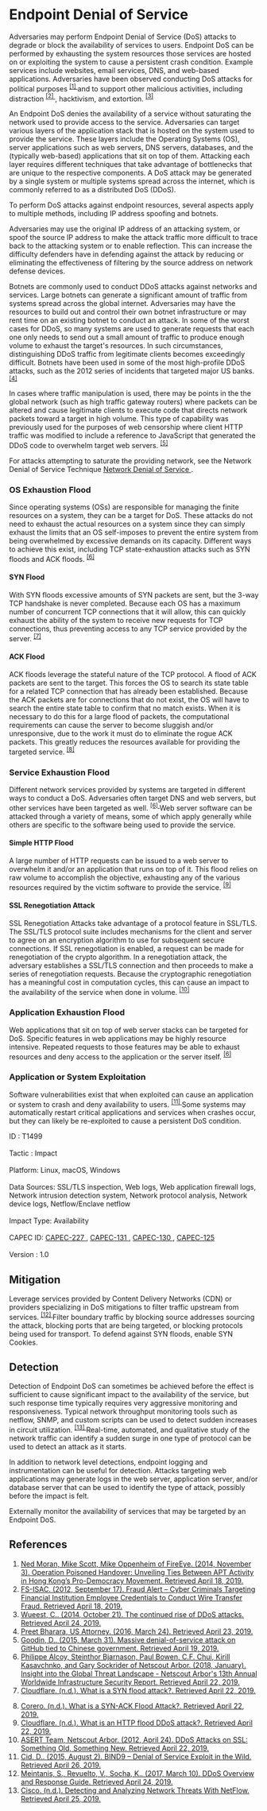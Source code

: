 <div class="container-fluid">
 <h1>
  Endpoint Denial of Service
 </h1>
 <div class="row">
  <div class="col-md-8 description-body">
   <p>
    Adversaries may perform Endpoint Denial of Service (DoS) attacks to degrade or block the availability of services to users. Endpoint DoS can be performed by exhausting the system resources those services are hosted on or exploiting the system to cause a persistent crash condition. Example services include websites, email services, DNS, and web-based applications. Adversaries have been observed conducting DoS attacks for political purposes
    <span class="scite-citeref-number" data-reference="FireEye OpPoisonedHandover February 2016" id="scite-ref-1-a">
     <sup>
      <a aria-describedby="qtip-0" data-hasqtip="0" href="https://www.fireeye.com/blog/threat-research/2014/11/operation-poisoned-handover-unveiling-ties-between-apt-activity-in-hong-kongs-pro-democracy-movement.html" target="_blank">
       [1]
      </a>
     </sup>
    </span>
    and to support other malicious activities, including distraction
    <span class="scite-citeref-number" data-reference="FSISAC FraudNetDoS September 2012" id="scite-ref-2-a">
     <sup>
      <a aria-describedby="qtip-1" data-hasqtip="1" href="https://www.ic3.gov/media/2012/FraudAlertFinancialInstitutionEmployeeCredentialsTargeted.pdf" target="_blank">
       [2]
      </a>
     </sup>
    </span>
    , hacktivism, and extortion.
    <span class="scite-citeref-number" data-reference="Symantec DDoS October 2014" id="scite-ref-3-a">
     <sup>
      <a aria-describedby="qtip-2" data-hasqtip="2" href="https://www.symantec.com/content/en/us/enterprise/media/security_response/whitepapers/the-continued-rise-of-ddos-attacks.pdf" target="_blank">
       [3]
      </a>
     </sup>
    </span>
   </p>
   <p>
    An Endpoint DoS denies the availability of a service without saturating the network used to provide access to the service. Adversaries can target various layers of the application stack that is hosted on the system used to provide the service. These layers include the Operating Systems (OS), server applications such as web servers, DNS servers, databases, and the (typically web-based) applications that sit on top of them. Attacking each layer requires different techniques that take advantage of bottlenecks that are unique to the respective components. A DoS attack may be generated by a single system or multiple systems spread across the internet, which is commonly referred to as a distributed DoS (DDoS).
   </p>
   <p>
    To perform DoS attacks against endpoint resources, several aspects apply to multiple methods, including IP address spoofing and botnets.
   </p>
   <p>
    Adversaries may use the original IP address of an attacking system, or spoof the source IP address to make the attack traffic more difficult to trace back to the attacking system or to enable reflection. This can increase the difficulty defenders have in defending against the attack by reducing or eliminating the effectiveness of filtering by the source address on network defense devices.
   </p>
   <p>
    Botnets are commonly used to conduct DDoS attacks against networks and services. Large botnets can generate a significant amount of traffic from systems spread across the global internet. Adversaries may have the resources to build out and control their own botnet infrastructure or may rent time on an existing botnet to conduct an attack. In some of the worst cases for DDoS, so many systems are used to generate requests that each one only needs to send out a small amount of traffic to produce enough volume to exhaust the target's resources. In such circumstances, distinguishing DDoS traffic from legitimate clients becomes exceedingly difficult. Botnets have been used in some of the most high-profile DDoS attacks, such as the 2012 series of incidents that targeted major US banks.
    <span class="scite-citeref-number" data-reference="USNYAG IranianBotnet March 2016" id="scite-ref-4-a">
     <sup>
      <a aria-describedby="qtip-3" data-hasqtip="3" href="https://www.justice.gov/opa/pr/seven-iranians-working-islamic-revolutionary-guard-corps-affiliated-entities-charged" target="_blank">
       [4]
      </a>
     </sup>
    </span>
   </p>
   <p>
    In cases where traffic manipulation is used, there may be points in the the global network (such as high traffic gateway routers) where packets can be altered and cause legitimate clients to execute code that directs network packets toward a target in high volume. This type of capability was previously used for the purposes of web censorship where client HTTP traffic was modified to include a reference to JavaScript that generated the DDoS code to overwhelm target web servers.
    <span class="scite-citeref-number" data-reference="ArsTechnica Great Firewall of China" id="scite-ref-5-a">
     <sup>
      <a aria-describedby="qtip-4" data-hasqtip="4" href="https://arstechnica.com/information-technology/2015/03/massive-denial-of-service-attack-on-github-tied-to-chinese-government/" target="_blank">
       [5]
      </a>
     </sup>
    </span>
   </p>
   <p>
    For attacks attempting to saturate the providing network, see the Network Denial of Service Technique
    <a href="https://attack.mitre.org/techniques/T1498">
     Network Denial of Service
    </a>
    .
   </p>
   <h3>
    OS Exhaustion Flood
   </h3>
   <p>
    Since operating systems (OSs) are responsible for managing the finite resources on a system, they can be a target for DoS. These attacks do not need to exhaust the actual resources on a system since they can simply exhaust the limits that an OS self-imposes to prevent the entire system from being overwhelmed by excessive demands on its capacity. Different ways to achieve this exist, including TCP state-exhaustion attacks such as SYN floods and ACK floods.
    <span class="scite-citeref-number" data-reference="Arbor AnnualDoSreport Jan 2018" id="scite-ref-6-a">
     <sup>
      <a aria-describedby="qtip-5" data-hasqtip="5" href="https://pages.arbornetworks.com/rs/082-KNA-087/images/13th_Worldwide_Infrastructure_Security_Report.pdf" target="_blank">
       [6]
      </a>
     </sup>
    </span>
   </p>
   <h4>
    SYN Flood
   </h4>
   <p>
    With SYN floods excessive amounts of SYN packets are sent, but the 3-way TCP handshake is never completed. Because each OS has a maximum number of concurrent TCP connections that it will allow, this can quickly exhaust the ability of the system to receive new requests for TCP connections, thus preventing access to any TCP service provided by the server.
    <span class="scite-citeref-number" data-reference="Cloudflare SynFlood" id="scite-ref-7-a">
     <sup>
      <a aria-describedby="qtip-6" data-hasqtip="6" href="https://www.cloudflare.com/learning/ddos/syn-flood-ddos-attack/" target="_blank">
       [7]
      </a>
     </sup>
    </span>
   </p>
   <h4>
    ACK Flood
   </h4>
   <p>
    ACK floods leverage the stateful nature of the TCP protocol. A flood of ACK packets are sent to the target. This forces the OS to search its state table for a related TCP connection that has already been established. Because the ACK packets are for connections that do not exist, the OS will have to search the entire state table to confirm that no match exists. When it is necessary to do this for a large flood of packets, the computational requirements can cause the server to become sluggish and/or unresponsive, due to the work it must do to eliminate the rogue ACK packets. This greatly reduces the resources available for providing the targeted service.
    <span class="scite-citeref-number" data-reference="Corero SYN-ACKflood" id="scite-ref-8-a">
     <sup>
      <a aria-describedby="qtip-7" data-hasqtip="7" href="https://www.corero.com/resources/ddos-attack-types/syn-flood-ack.html" target="_blank">
       [8]
      </a>
     </sup>
    </span>
   </p>
   <h3>
    Service Exhaustion Flood
   </h3>
   <p>
    Different network services provided by systems are targeted in different ways to conduct a DoS. Adversaries often target DNS and web servers, but other services have been targeted as well.
    <span class="scite-citeref-number" data-reference="Arbor AnnualDoSreport Jan 2018" id="scite-ref-6-a">
     <sup>
      <a aria-describedby="qtip-5" data-hasqtip="5" href="https://pages.arbornetworks.com/rs/082-KNA-087/images/13th_Worldwide_Infrastructure_Security_Report.pdf" target="_blank">
       [6]
      </a>
     </sup>
    </span>
    Web server software can be attacked through a variety of means, some of which apply generally while others are specific to the software being used to provide the service.
   </p>
   <h4>
    Simple HTTP Flood
   </h4>
   <p>
    A large number of HTTP requests can be issued to a web server to overwhelm it and/or an application that runs on top of it. This flood relies on raw volume to accomplish the objective, exhausting any of the various resources required by the victim software to provide the service.
    <span class="scite-citeref-number" data-reference="Cloudflare HTTPflood" id="scite-ref-9-a">
     <sup>
      <a aria-describedby="qtip-8" data-hasqtip="8" href="https://www.cloudflare.com/learning/ddos/http-flood-ddos-attack/" target="_blank">
       [9]
      </a>
     </sup>
    </span>
   </p>
   <h4>
    SSL Renegotiation Attack
   </h4>
   <p>
    SSL Renegotiation Attacks take advantage of a protocol feature in SSL/TLS. The SSL/TLS protocol suite includes mechanisms for the client and server to agree on an encryption algorithm to use for subsequent secure connections. If SSL renegotiation is enabled, a request can be made for renegotiation of the crypto algorithm. In a renegotiation attack, the adversary establishes a SSL/TLS connection and then proceeds to make a series of renegotiation requests. Because the cryptographic renegotiation has a meaningful cost in computation cycles, this can cause an impact to the availability of the service when done in volume.
    <span class="scite-citeref-number" data-reference="Arbor SSLDoS April 2012" id="scite-ref-10-a">
     <sup>
      <a aria-describedby="qtip-9" data-hasqtip="9" href="https://www.netscout.com/blog/asert/ddos-attacks-ssl-something-old-something-new" target="_blank">
       [10]
      </a>
     </sup>
    </span>
   </p>
   <h3>
    Application Exhaustion Flood
   </h3>
   <p>
    Web applications that sit on top of web server stacks can be targeted for DoS. Specific features in web applications may be highly resource intensive. Repeated requests to those features may be able to exhaust resources and deny access to the application or the server itself.
    <span class="scite-citeref-number" data-reference="Arbor AnnualDoSreport Jan 2018" id="scite-ref-6-a">
     <sup>
      <a aria-describedby="qtip-5" data-hasqtip="5" href="https://pages.arbornetworks.com/rs/082-KNA-087/images/13th_Worldwide_Infrastructure_Security_Report.pdf" target="_blank">
       [6]
      </a>
     </sup>
    </span>
   </p>
   <h3>
    Application or System Exploitation
   </h3>
   <p>
    Software vulnerabilities exist that when exploited can cause an application or system to crash and deny availability to users.
    <span class="scite-citeref-number" data-reference="Sucuri BIND9 August 2015" id="scite-ref-11-a">
     <sup>
      <a aria-describedby="qtip-10" data-hasqtip="10" href="https://blog.sucuri.net/2015/08/bind9-denial-of-service-exploit-in-the-wild.html" target="_blank">
       [11]
      </a>
     </sup>
    </span>
    Some systems may automatically restart critical applications and services when crashes occur, but they can likely be re-exploited to cause a persistent DoS condition.
   </p>
  </div>
  <div class="col-md-4">
   <div class="card">
    <div class="card-body">
     <div class="card-data">
      <span class="h5 card-title">
       ID
      </span>
      : T1499
      <br/>
      <br/>
     </div>
     <div class="card-data">
      <span class="h5 card-title">
      </span>
     </div>
     <div class="card-data">
      <span class="h5 card-title">
       Tactic
      </span>
      : Impact
      <br/>
      <br/>
     </div>
     <div class="card-data">
      <span class="h5 card-title">
       Platform:
      </span>
      Linux, macOS, Windows
      <br/>
      <br/>
     </div>
     <div class="card-data">
      <span class="h5 card-title">
      </span>
     </div>
     <div class="card-data">
      <span class="h5 card-title">
      </span>
     </div>
     <div class="card-data">
      <span class="h5 card-title">
      </span>
     </div>
     <div class="card-data">
      <span class="h5 card-title">
       Data Sources:
      </span>
      SSL/TLS inspection, Web logs, Web application firewall logs, Network intrusion detection system, Network protocol analysis, Network device logs, Netflow/Enclave netflow
      <br/>
      <br/>
     </div>
     <div class="card-data">
      <span class="h5 card-title">
      </span>
     </div>
     <div class="card-data">
      <span class="h5 card-title">
      </span>
     </div>
     <div class="card-data">
      <span class="h5 card-title">
      </span>
     </div>
     <div class="card-data">
      <span class="h5 card-title">
       Impact Type:
      </span>
      Availability
      <br/>
      <br/>
     </div>
     <div class="card-data">
      <span class="h5 card-title">
       CAPEC ID:
      </span>
      <a href="https://capec.mitre.org/data/definitions/227.html" target="_blank">
       CAPEC-227
      </a>
      ,
      <a href="https://capec.mitre.org/data/definitions/131.html" target="_blank">
       CAPEC-131
      </a>
      ,
      <a href="https://capec.mitre.org/data/definitions/130.html" target="_blank">
       CAPEC-130
      </a>
      ,
      <a href="https://capec.mitre.org/data/definitions/125.html" target="_blank">
       CAPEC-125
      </a>
      <br/>
      <br/>
     </div>
     <div class="card-data">
      <span class="h5 card-title">
      </span>
     </div>
     <div class="card-data">
      <span class="h5 card-title">
      </span>
     </div>
     <div class="card-data">
      <span class="h5 card-title">
       Version
      </span>
      : 1.0
     </div>
    </div>
   </div>
  </div>
 </div>
 <h2 class="pt-3" id="mitigation">
  Mitigation
 </h2>
 <p>
  Leverage services provided by Content Delivery Networks (CDN) or providers specializing in DoS mitigations to filter traffic upstream from services.
  <span class="scite-citeref-number" data-reference="CERT-EU DDoS March 2017" id="scite-ref-12-a">
   <sup>
    <a aria-describedby="qtip-11" data-hasqtip="11" href="http://cert.europa.eu/static/WhitePapers/CERT-EU_Security_Whitepaper_DDoS_17-003.pdf" target="_blank">
     [12]
    </a>
   </sup>
  </span>
  Filter boundary traffic by blocking source addresses sourcing the attack, blocking ports that are being targeted, or blocking protocols being used for transport. To defend against SYN floods, enable SYN Cookies.
 </p>
 <h2 class="pt-3" id="detection">
  Detection
 </h2>
 <p>
  Detection of Endpoint DoS can sometimes be achieved before the effect is sufficient to cause significant impact to the availability of the service, but such response time typically requires very aggressive monitoring and responsiveness. Typical network throughput monitoring tools such as netflow, SNMP, and custom scripts can be used to detect sudden increases in circuit utilization.
  <span class="scite-citeref-number" data-reference="Cisco DoSdetectNetflow" id="scite-ref-13-a">
   <sup>
    <a aria-describedby="qtip-12" data-hasqtip="12" href="https://www.cisco.com/c/en/us/td/docs/ios-xml/ios/netflow/configuration/15-mt/nf-15-mt-book/nf-detct-analy-thrts.pdf" target="_blank">
     [13]
    </a>
   </sup>
  </span>
  Real-time, automated, and qualitative study of the network traffic can identify a sudden surge in one type of protocol can be used to detect an attack as it starts.
 </p>
 <p>
  In addition to network level detections, endpoint logging and instrumentation can be useful for detection. Attacks targeting web applications may generate logs in the web server, application server, and/or database server that can be used to identify the type of attack, possibly before the impact is felt.
 </p>
 <p>
  Externally monitor the availability of services that may be targeted by an Endpoint DoS.
 </p>
 <h2 class="pt-3" id="references">
  References
 </h2>
 <div class="row">
  <div class="col">
   <ol>
    <li>
     <span class="scite-citation" id="scite-1">
      <span class="scite-citation-text">
       <a class="external text" href="https://www.fireeye.com/blog/threat-research/2014/11/operation-poisoned-handover-unveiling-ties-between-apt-activity-in-hong-kongs-pro-democracy-movement.html" name="scite-1" rel="nofollow" target="_blank">
        Ned Moran, Mike Scott, Mike Oppenheim of FireEye. (2014, November 3). Operation Poisoned Handover: Unveiling Ties Between APT Activity in Hong Kong’s Pro-Democracy Movement. Retrieved April 18, 2019.
       </a>
      </span>
     </span>
    </li>
    <li>
     <span class="scite-citation" id="scite-2">
      <span class="scite-citation-text">
       <a class="external text" href="https://www.ic3.gov/media/2012/FraudAlertFinancialInstitutionEmployeeCredentialsTargeted.pdf" name="scite-2" rel="nofollow" target="_blank">
        FS-ISAC. (2012, September 17). Fraud Alert – Cyber Criminals Targeting Financial Institution Employee Credentials to Conduct Wire Transfer Fraud. Retrieved April 18, 2019.
       </a>
      </span>
     </span>
    </li>
    <li>
     <span class="scite-citation" id="scite-3">
      <span class="scite-citation-text">
       <a class="external text" href="https://www.symantec.com/content/en/us/enterprise/media/security_response/whitepapers/the-continued-rise-of-ddos-attacks.pdf" name="scite-3" rel="nofollow" target="_blank">
        Wueest, C.. (2014, October 21). The continued rise of DDoS attacks. Retrieved April 24, 2019.
       </a>
      </span>
     </span>
    </li>
    <li>
     <span class="scite-citation" id="scite-4">
      <span class="scite-citation-text">
       <a class="external text" href="https://www.justice.gov/opa/pr/seven-iranians-working-islamic-revolutionary-guard-corps-affiliated-entities-charged" name="scite-4" rel="nofollow" target="_blank">
        Preet Bharara, US Attorney. (2016, March 24). Retrieved April 23, 2019.
       </a>
      </span>
     </span>
    </li>
    <li>
     <span class="scite-citation" id="scite-5">
      <span class="scite-citation-text">
       <a class="external text" href="https://arstechnica.com/information-technology/2015/03/massive-denial-of-service-attack-on-github-tied-to-chinese-government/" name="scite-5" rel="nofollow" target="_blank">
        Goodin, D.. (2015, March 31). Massive denial-of-service attack on GitHub tied to Chinese government. Retrieved April 19, 2019.
       </a>
      </span>
     </span>
    </li>
    <li>
     <span class="scite-citation" id="scite-6">
      <span class="scite-citation-text">
       <a class="external text" href="https://pages.arbornetworks.com/rs/082-KNA-087/images/13th_Worldwide_Infrastructure_Security_Report.pdf" name="scite-6" rel="nofollow" target="_blank">
        Philippe Alcoy, Steinthor Bjarnason, Paul Bowen, C.F. Chui, Kirill Kasavchnko, and Gary Sockrider of Netscout Arbor. (2018, January). Insight into the Global Threat Landscape - Netscout Arbor's 13th Annual Worldwide Infrastructure Security Report. Retrieved April 22, 2019.
       </a>
      </span>
     </span>
    </li>
    <li>
     <span class="scite-citation" id="scite-7">
      <span class="scite-citation-text">
       <a class="external text" href="https://www.cloudflare.com/learning/ddos/syn-flood-ddos-attack/" name="scite-7" rel="nofollow" target="_blank">
        Cloudflare. (n.d.). What is a SYN flood attack?. Retrieved April 22, 2019.
       </a>
      </span>
     </span>
    </li>
   </ol>
  </div>
  <div class="col">
   <ol start="8.5">
    <li>
     <span class="scite-citation" id="scite-8">
      <span class="scite-citation-text">
       <a class="external text" href="https://www.corero.com/resources/ddos-attack-types/syn-flood-ack.html" name="scite-8" rel="nofollow" target="_blank">
        Corero. (n.d.). What is a SYN-ACK Flood Attack?. Retrieved April 22, 2019.
       </a>
      </span>
     </span>
    </li>
    <li>
     <span class="scite-citation" id="scite-9">
      <span class="scite-citation-text">
       <a class="external text" href="https://www.cloudflare.com/learning/ddos/http-flood-ddos-attack/" name="scite-9" rel="nofollow" target="_blank">
        Cloudflare. (n.d.). What is an HTTP flood DDoS attack?. Retrieved April 22, 2019.
       </a>
      </span>
     </span>
    </li>
    <li>
     <span class="scite-citation" id="scite-10">
      <span class="scite-citation-text">
       <a class="external text" href="https://www.netscout.com/blog/asert/ddos-attacks-ssl-something-old-something-new" name="scite-10" rel="nofollow" target="_blank">
        ASERT Team, Netscout Arbor. (2012, April 24). DDoS Attacks on SSL: Something Old, Something New. Retrieved April 22, 2019.
       </a>
      </span>
     </span>
    </li>
    <li>
     <span class="scite-citation" id="scite-11">
      <span class="scite-citation-text">
       <a class="external text" href="https://blog.sucuri.net/2015/08/bind9-denial-of-service-exploit-in-the-wild.html" name="scite-11" rel="nofollow" target="_blank">
        Cid, D.. (2015, August 2). BIND9 – Denial of Service Exploit in the Wild. Retrieved April 26, 2019.
       </a>
      </span>
     </span>
    </li>
    <li>
     <span class="scite-citation" id="scite-12">
      <span class="scite-citation-text">
       <a class="external text" href="http://cert.europa.eu/static/WhitePapers/CERT-EU_Security_Whitepaper_DDoS_17-003.pdf" name="scite-12" rel="nofollow" target="_blank">
        Meintanis, S., Revuelto, V., Socha, K.. (2017, March 10). DDoS Overview and Response Guide. Retrieved April 24, 2019.
       </a>
      </span>
     </span>
    </li>
    <li>
     <span class="scite-citation" id="scite-13">
      <span class="scite-citation-text">
       <a class="external text" href="https://www.cisco.com/c/en/us/td/docs/ios-xml/ios/netflow/configuration/15-mt/nf-15-mt-book/nf-detct-analy-thrts.pdf" name="scite-13" rel="nofollow" target="_blank">
        Cisco. (n.d.). Detecting and Analyzing Network Threats With NetFlow. Retrieved April 25, 2019.
       </a>
      </span>
     </span>
    </li>
   </ol>
  </div>
 </div>
</div>
